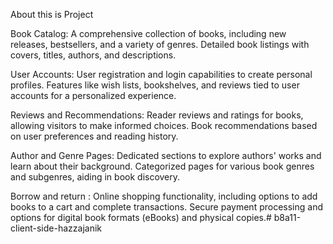 
About this is Project

Book Catalog:
A comprehensive collection of books, including new releases, bestsellers, and a variety of genres.
Detailed book listings with covers, titles, authors, and descriptions.

User Accounts:
User registration and login capabilities to create personal profiles.
Features like wish lists, bookshelves, and reviews tied to user accounts for a personalized experience.

Reviews and Recommendations:
Reader reviews and ratings for books, allowing visitors to make informed choices.
Book recommendations based on user preferences and reading history.

Author and Genre Pages:
Dedicated sections to explore authors' works and learn about their background.
Categorized pages for various book genres and subgenres, aiding in book discovery.

Borrow and return :
Online shopping functionality, including options to add books to a cart and complete transactions.
Secure payment processing and options for digital book formats (eBooks) and physical copies.# b8a11-client-side-hazzajanik
